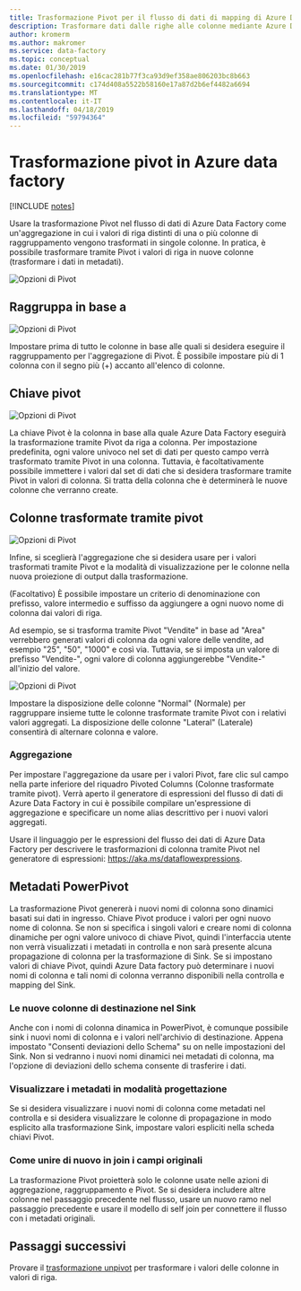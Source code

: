 ```yaml
---
title: Trasformazione Pivot per il flusso di dati di mapping di Azure Data Factory
description: Trasformare dati dalle righe alle colonne mediante Azure Data Factory il Mapping di flusso Pivot la trasformazione dei dati tramite pivot
author: kromerm
ms.author: makromer
ms.service: data-factory
ms.topic: conceptual
ms.date: 01/30/2019
ms.openlocfilehash: e16cac281b77f3ca93d9ef358ae806203bc8b663
ms.sourcegitcommit: c174d408a5522b58160e17a87d2b6ef4482a6694
ms.translationtype: MT
ms.contentlocale: it-IT
ms.lasthandoff: 04/18/2019
ms.locfileid: "59794364"
---
```

# <a name="azure-data-factory-pivot-transformation"></a>Trasformazione pivot in Azure data factory
[!INCLUDE [notes](../../includes/data-factory-data-flow-preview.md)]

Usare la trasformazione Pivot nel flusso di dati di Azure Data Factory come un'aggregazione in cui i valori di riga distinti di una o più colonne di raggruppamento vengono trasformati in singole colonne. In pratica, è possibile trasformare tramite Pivot i valori di riga in nuove colonne (trasformare i dati in metadati).

![Opzioni di Pivot](media/data-flow/pivot1.png "Pivot 1")

## <a name="group-by"></a>Raggruppa in base a

![Opzioni di Pivot](media/data-flow/pivot2.png "Pivot 2")

Impostare prima di tutto le colonne in base alle quali si desidera eseguire il raggruppamento per l'aggregazione di Pivot. È possibile impostare più di 1 colonna con il segno più (+) accanto all'elenco di colonne.

## <a name="pivot-key"></a>Chiave pivot

![Opzioni di Pivot](media/data-flow/pivot3.png "Pivot 3")

La chiave Pivot è la colonna in base alla quale Azure Data Factory eseguirà la trasformazione tramite Pivot da riga a colonna. Per impostazione predefinita, ogni valore univoco nel set di dati per questo campo verrà trasformato tramite Pivot in una colonna. Tuttavia, è facoltativamente possibile immettere i valori dal set di dati che si desidera trasformare tramite Pivot in valori di colonna. Si tratta della colonna che è determinerà le nuove colonne che verranno create.

## <a name="pivoted-columns"></a>Colonne trasformate tramite pivot

![Opzioni di Pivot](media/data-flow/pivot4.png "Pivot 4")

Infine, si sceglierà l'aggregazione che si desidera usare per i valori trasformati tramite Pivot e la modalità di visualizzazione per le colonne nella nuova proiezione di output dalla trasformazione.

(Facoltativo) È possibile impostare un criterio di denominazione con prefisso, valore intermedio e suffisso da aggiungere a ogni nuovo nome di colonna dai valori di riga.

Ad esempio, se si trasforma tramite Pivot "Vendite" in base ad "Area" verrebbero generati valori di colonna da ogni valore delle vendite, ad esempio "25", "50", "1000" e così via. Tuttavia, se si imposta un valore di prefisso "Vendite-", ogni valore di colonna aggiungerebbe "Vendite-" all'inizio del valore.

![Opzioni di Pivot](media/data-flow/pivot5.png "Pivot 5")

Impostare la disposizione delle colonne "Normal" (Normale) per raggruppare insieme tutte le colonne trasformate tramite Pivot con i relativi valori aggregati. La disposizione delle colonne "Lateral" (Laterale) consentirà di alternare colonna e valore.

### <a name="aggregation"></a>Aggregazione

Per impostare l'aggregazione da usare per i valori Pivot, fare clic sul campo nella parte inferiore del riquadro Pivoted Columns (Colonne trasformate tramite pivot). Verrà aperto il generatore di espressioni del flusso di dati di Azure Data Factory in cui è possibile compilare un'espressione di aggregazione e specificare un nome alias descrittivo per i nuovi valori aggregati.

Usare il linguaggio per le espressioni del flusso dei dati di Azure Data Factory per descrivere le trasformazioni di colonna tramite Pivot nel generatore di espressioni: https://aka.ms/dataflowexpressions.

## <a name="pivot-metadata"></a>Metadati PowerPivot

La trasformazione Pivot genererà i nuovi nomi di colonna sono dinamici basati sui dati in ingresso. Chiave Pivot produce i valori per ogni nuovo nome di colonna. Se non si specifica i singoli valori e creare nomi di colonna dinamiche per ogni valore univoco di chiave Pivot, quindi l'interfaccia utente non verrà visualizzati i metadati in controlla e non sarà presente alcuna propagazione di colonna per la trasformazione di Sink. Se si impostano valori di chiave Pivot, quindi Azure Data factory può determinare i nuovi nomi di colonna e tali nomi di colonna verranno disponibili nella controlla e mapping del Sink.

### <a name="landing-new-columns-in-sink"></a>Le nuove colonne di destinazione nel Sink

Anche con i nomi di colonna dinamica in PowerPivot, è comunque possibile sink i nuovi nomi di colonna e i valori nell'archivio di destinazione. Appena impostato "Consenti deviazioni dello Schema" su on nelle impostazioni del Sink. Non si vedranno i nuovi nomi dinamici nei metadati di colonna, ma l'opzione di deviazioni dello schema consente di trasferire i dati.

### <a name="view-metadata-in-design-mode"></a>Visualizzare i metadati in modalità progettazione

Se si desidera visualizzare i nuovi nomi di colonna come metadati nel controlla e si desidera visualizzare le colonne di propagazione in modo esplicito alla trasformazione Sink, impostare valori espliciti nella scheda chiavi Pivot.

### <a name="how-to-rejoin-original-fields"></a>Come unire di nuovo in join i campi originali
La trasformazione Pivot proietterà solo le colonne usate nelle azioni di aggregazione, raggruppamento e Pivot. Se si desidera includere altre colonne nel passaggio precedente nel flusso, usare un nuovo ramo nel passaggio precedente e usare il modello di self join per connettere il flusso con i metadati originali.

## <a name="next-steps"></a>Passaggi successivi

Provare il [trasformazione unpivot](data-flow-unpivot.md) per trasformare i valori delle colonne in valori di riga. 
